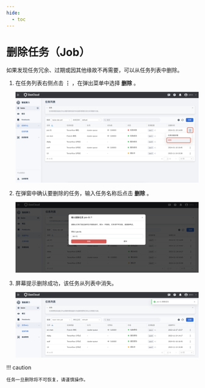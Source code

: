 ```yaml
---
hide:
  - toc
---
```


# 删除任务（Job）

如果发现任务冗余、过期或因其他缘故不再需要，可以从任务列表中删除。

1. 在任务列表右侧点击 **⋮** ，在弹出菜单中选择 **删除** 。

    ![删除](../../images/delete01.png)

1. 在弹窗中确认要删除的任务，输入任务名称后点击 **删除** 。

    ![确认删除](../../images/delete02.png)

1. 屏幕提示删除成功，该任务从列表中消失。

    ![已删除](../../images/delete03.png)

!!! caution

    任务一旦删除将不可恢复，请谨慎操作。
